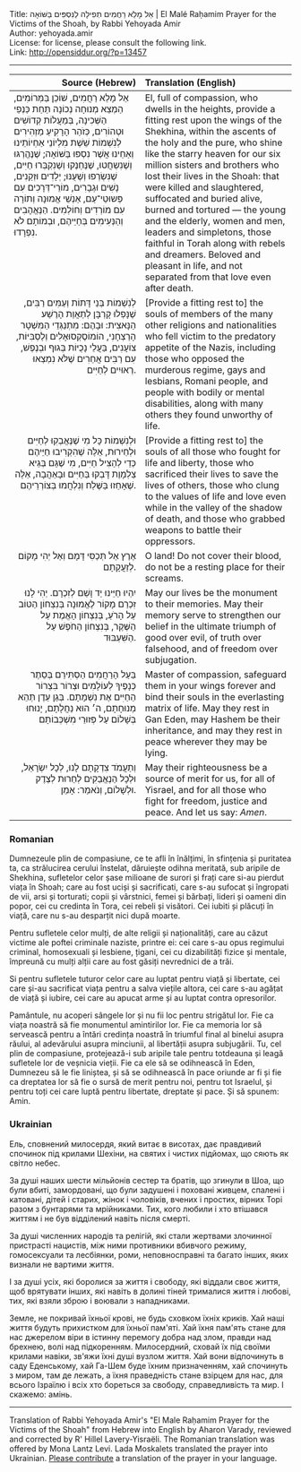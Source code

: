 <html>
<head></head>
<body>
Title: ‏אֵל מָלֵא רַחֲמִים תְפִילָה לַנִּסְפִּים בַּשּׁוֹאָה | El Malé Raḥamim Prayer for the Victims of the Shoah, by Rabbi Yehoyada Amir<br />
Author: yehoyada.amir<br />
License: for license, please consult the following link.<br />
Link: <a href="http://opensiddur.org/?p=13457">http://opensiddur.org/?p=13457</a>
<p />
<hr />

<table style="margin-left: auto;margin-right: auto;" class="draggable">
<thead><tr><th id="x" style="text-align: right;">Source (Hebrew)</th><th style="text-align: left;">Translation (English)</th></tr></thead>
<tbody>
<tr><td style="vertical-align:top;" width="46%">
<div class="liturgy"><span lang="he">
אֵל מָלֵא רַחֲמִים, 
שׁוֹכֵן בַּמְּרוֹמִים, 
הַמְצֵא מְנוּחָה נְכוֹנָה תַּחַת כַּנְפֵי הַשְּׁכִינָה, 
בְּמַעֲלוֹת קְדוֹשִׁים וּטְהוֹרִים, 
כְּזֹהַר הָרָקִיעַ מַזְהִירִים 
לְנִשְׁמוֹת שֵׁשֶׁת מִלְיוֹנֵי אַחְיוֹתֵינוּ וְאַחֵינוּ אֲשֶׁר נִסְפּוּ בַּשּׁוֹאָה; 
שֶׁנֶּהֱרְגּוּ וְשֶׁנִשְחֲטוּ, 
שֶׁנֶּחְנֶקוּ וְשֶׁנִקְבְּרוּ חַיִּים, 
שֶׁנִּשְׂרְפוּ וְשֶׁעֻנּוּ; 
יְלָדִים וּזְקֵנִים, 
נָשִׁים וּגְבָרִים, 
מוֹרֵי־דְּרָכִים עִם פְּשוּטֵי־עַם, 
אַנְשֵׁי אֱמוּנָה וְתוֹרָה עִם מוֹרְדִים וְחוֹלְמִים. 
הַנֶּאֱהָבִים וְהַנְּעִימִים בְּחַיֵּיהֶם, 
וּבְמוֹתָם לֹא נִפְרָדוּ. 
</span></div></td>

<td style="vertical-align:top;" width="53%"><div class="english">
El, full of compassion, 
who dwells in the heights, 
provide a fitting rest upon the wings of the Shekhina, 
within the ascents of the holy and the pure, 
who shine like the starry heaven
for our six million sisters and brothers who lost their lives in the Shoah: 
that were killed and slaughtered, 
suffocated and buried alive, 
burned and tortured — 
the young and the elderly, 
women and men, 
leaders and simpletons, 
those faithful in Torah along with rebels and dreamers. 
Beloved and pleasant in life, 
and not separated from that love even after death.
</div></td>
</tr>


<tr><td style="vertical-align:top;" width="46%">
<div class="liturgy" style="text-align: right;"><span lang="he">
לְנִשְׁמוֹת בְּנֵי דָּתוֹת וְעַמִּים רַבִּים, 
שֶׁנָּפְלוּ קָרְבָּן לְתַאֲוַת הָרֶשַׁע הַנָּאצִית: 
וּבָהֶם: מִתְנַגְּדֵי הַמִּשְׁטָר הָרַצְחָנִי, 
הוֹמוֹסֶקְסוּאָלִים וְלֶסְבִּיּוֹת, 
צוֹעָנִים, 
בַּעֲלֵי נָכֻיּוֹת בְּגוּף וּבְנֶפֶשׁ, 
עִם רַבִּים אֲחֵרִים שֶׁלֹּא נִמְצְאוּ רְאוּיִים לְחַיִּים.  
</span></div></td>

<td style="vertical-align:top;" width="53%"><div class="english">
[Provide a fitting rest to] the souls of members of the many other religions and nationalities 
who fell victim to the predatory appetite of the Nazis, 
including those who opposed the murderous regime, 
gays and lesbians, 
Romani people, 
and people with bodily or mental disabilities, 
along with many others they found unworthy of life.
</div></td>
</tr>


<tr><td style="vertical-align:top;" width="46%">
<div class="liturgy" style="text-align: right;"><span lang="he">
וּלְנִשְׁמוֹת כָּל מִי שֶׁנֶּאֱבְקִוּ לְחַיִּים וּלְחֵירוּת, 
אֵלֶּה שֶׁהִקְרִיבוּ חַיֵּיהֶם כְּדֵי לְהַצִּיל חַיִּים, 
מִי שֶׁגַּם בְּגֵיא צַלְמָוֶת דָּבְקוּ בַּחַיִּים וּבָאַהֲבָה, 
אֵלֶּה שֶׁאָחַזוּ בַּשֶּׁלַח וְנִלְחֲמוּ בְּצוֹרְרֵיהֶם.
</span></div></td>

<td style="vertical-align:top;" width="53%"><div class="english">
[Provide a fitting rest to] the souls of all those who fought for life and liberty, 
those who sacrificed their lives to save the lives of others, 
those who clung to the values of life and love even while in the valley of the shadow of death, 
and those who grabbed weapons to battle their oppressors.
</div></td>
</tr>


<tr><td style="vertical-align:top;" width="46%">
<div class="liturgy" style="text-align: right;"><span lang="he">
אֶרֶץ אַל תְּכַסִּי דָּמָם 
וְאַל יְהִי מָקוֹם לְזַעֲקָתָם. 
</span></div></td>

<td style="vertical-align:top;" width="53%"><div class="english">
O land! Do not cover their blood, 
do not be a resting place for their screams. 
</div></td>
</tr>


<tr><td style="vertical-align:top;" width="46%">
<div class="liturgy" style="text-align: right;"><span lang="he">
יִהְיוּ חַיֵּינוּ יַד וָשֵׁם לְזִכְרָם. 
יְהִי לָנוּ זִכְרַם מָקוֹר לֶאֱמוּנָה 
בְּנִצְחוֹן הַטּוֹב עַל הָרֹעַ, 
בְּנִצְחוֹן הָאֱמֶת עַל הַשֶּׁקֶר, 
בְּנִצְחוֹן הַחֹפֶשׁ עַל הַשִּׁעְבּוּד. 
</span></div></td>

<td style="vertical-align:top;" width="53%"><div class="english">
May our lives be the monument to their memories. 
May their memory serve to strengthen our belief 
in the ultimate triumph of good over evil, 
of truth over falsehood, 
and of freedom over subjugation. 
</div></td>
</tr>


<tr><td style="vertical-align:top;" width="46%">
<div class="liturgy" style="text-align: right;"><span lang="he">
בַּעַל הָרַחֲמִים הַסְתִּירֵם בְּסֵתֶר כְּנָפֶיךָ לְעוֹלָמִים 
וּצְרוֹר בִּצְרוֹר הַחַיִּים אֶת נִשְׁמָתָם. 
בְּגַן עֵדֶן תְּהֵא מְנוּחָתָם, 
ה׳ הוּא נַחֲלָתָם, 
יָנוּחוּ בְּשָׁלוֹם עַל פְּזוּרֵי מִשְׁכְּבוֹתָם 
</span></div></td>

<td style="vertical-align:top;" width="53%"><div class="english">
Master of compassion, safeguard them in your wings forever 
and bind their souls in the everlasting matrix of life. 
May they rest in Gan Eden, 
may Hashem be their inheritance, 
and may they rest in peace wherever they may be lying. 
</div></td>
</tr>


<tr><td style="vertical-align:top;" width="46%">
<div class="liturgy" style="text-align: right;"><span lang="he">
וְתַעֲמֹד צִדְקָתָם לָנוּ, 
לְכָל יִשְׂרָאֵל, 
וּלְכָל הַנֶאֱבַקִים לְחֵרוּת לְצֶדֶק וּלְשָׁלוֹם, 
וְנֹאמַר: אָמֵן.
</span></div></td>

<td style="vertical-align:top;" width="53%"><div class="english">
May their righteousness be a source of merit for us, 
for all of Yisrael, 
and for all those who fight for freedom, justice and peace.  
And let us say: <em>Amen</em>. 
</div></td>
</tr></tbody></table>

<div class="english">
<h3>Romanian</h3>

Dumnezeule plin de compasiune, ce te afli în înălțimi, în sfințenia și puritatea ta, ca strălucirea cerului înstelat, dăruiește odihna meritată, sub aripile de Shekhina, sufletelor celor șase milioane de surori și frați care si-au pierdut viața în Shoah; care au fost uciși și sacrificati, care s-au sufocat și îngropati de vii, arsi și torturati; copii și vârstnici, femei și bărbați, lideri și oameni din popor, cei cu credinta în Tora, cei rebeli și visători. Cei iubiti și plăcuți în viață, care nu s-au desparțit nici după moarte.

Pentru sufletele celor mulți, de alte religii și naționalități, care au căzut victime ale poftei criminale naziste, printre ei: cei care s-au opus regimului criminal, homosexuali și lesbiene, țigani, cei cu dizabilități fizice și mentale, împreună cu mulți alții care au fost găsiți nevrednici de a trăi.

Si pentru sufletele tuturor celor care au luptat pentru viață și libertate, cei care și-au sacrificat viața pentru a salva viețile altora, cei care s-au agățat de viață și iubire, cei care au apucat arme și au luptat contra opresorilor.

Pamântule, nu acoperi sângele lor și nu fii loc pentru strigătul lor. Fie ca viața noastră să fie monumentul amintirilor lor. Fie ca memoria lor să servească pentru a întări credința noastră în triumful final al binelui asupra răului, al adevărului asupra minciunii, al libertății asupra subjugării. Tu, cel plin de compasiune, protejează-i sub aripile tale pentru totdeauna și leagă sufletele lor de veșnicia vieții. Fie ca ele să se odihnească în Eden, Dumnezeu să le fie liniștea, și să se odihnească în pace oriunde ar fi și fie ca dreptatea lor să fie o sursă de merit pentru noi, pentru tot Israelul, și pentru toți cei care luptă pentru libertate, dreptate și pace. Și să spunem: Amin.

<h3>Ukrainian</h3>

Ель, сповнений милосердя, який витає в висотах, дає правдивий спочинок  під крилами Шехіни, на святих і чистих підйомах, що сяють як світло небес.

За душі наших шести мільйонів сестер та братів, що згинули в Шоа, що були вбиті, замордовані, що були задушені і поховані живцем, спалені і катовані, дітей і старих, жінок і чоловіків, вчених і простих, вірних Торі разом з бунтарями та мрійниками. Тих, кого любили і хто втішався життям і не був відділений навіть після смерті.

За душі  численних народів та релігій, які стали жертвами злочинної пристрасті нацистів, між ними противники вбивчого режиму, гомосексуали та лесбіянки, роми, неповносправні  та багато інших, яких визнали не вартими життя.

І за душі усіх, які боролися за життя і свободу, які віддали своє життя, щоб врятувати  інших, які навіть в долині тіней трималися життя і любові, тих, які взяли зброю і воювали з нападниками.

Земле, не покривай їхньої крові, не будь сховком їхніх криків. Хай наші життя будуть прихистком для їхньої пам'яті. Хай їхня пам'ять стане для нас джерелом віри в істинну перемогу добра над злом,  правди над брехнею, волі над підкоренням. Милосердний, сховай їх під своїми крилами навіки, зв'яжи їхні душі вузлом життя. Хай вони відпочинуть в саду Еденському, хай Га-Шем буде їхним призначенням, хай спочинуть з миром, там де лежать, а їхня праведність стане взірцем для нас, для всього Ізраїлю і всіх хто бореться за свободу, справедливість та мир. І скажемо: амінь.

</div>

<hr />

Translation of Rabbi Yehoyada Amir's "El Male Raḥamim Prayer for the Victims of the Shoah" from Hebrew into English by Aharon Varady, reviewed and corrected by R' Hillel Lavery-Yisraëli. The Romanian translation was offered by Mona Lantz Levi. Lada Moskalets translated the prayer into Ukrainian. <a href="https://opensiddur.org/contact/">Please contribute</a> a translation of the prayer in your language. 
</body>
</html>